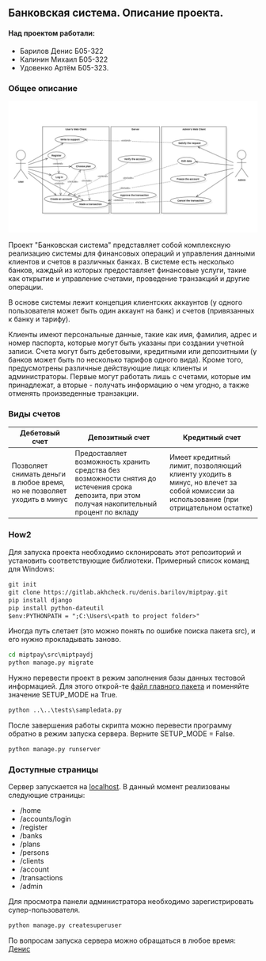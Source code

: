 ## Банковская система. Описание проекта.

#### Над проектом работали:

- Барилов Денис Б05-322
- Калинин Михаил Б05-322
- Удовенко Артём Б05-323.

### Общее описание

![.](docs/UML-diagram_Use_cases.jpeg)

Проект "Банковская система" представляет собой комплексную реализацию системы для финансовых операций и управления данными клиентов и счетов в различных банках. В системе есть несколько банков, каждый из которых предоставляет финансовые услуги, такие как открытие и управление счетами, проведение транзакций и другие операции.

В основе системы лежит концепция клиентских аккаунтов (у одного пользователя может быть один аккаунт на банк) и счетов (привязанных к банку и тарифу).

Клиенты имеют персональные данные, такие как имя, фамилия, адрес и номер паспорта, которые могут быть указаны при создании учетной записи. Счета могут быть дебетовыми, кредитными или депозитными (у банков может быть по несколько тарифов одного вида).
Кроме того, предусмотрены различные действующие лица: клиенты и администраторы. Первые могут работать лишь с счетами, которые им принадлежат, а вторые - получать информацию о чем угодно, а также отменять произведенные транзакции.

### Виды счетов

| __Дебетовый счет__          | __Депозитный счет__                                                                                                                             | __Кредитный счет__                                                                                                                   |
|-----------------------------|-------------------------------------------------------------------------------------------------------------------------------------------------|--------------------------------------------------------------------------------------------------------------------------------------|
| Позволяет снимать деньги в любое время, но не позволяет уходить в минус | Предоставляет возможность хранить средства без возможности снятия до истечения срока депозита, при этом получая накопительный процент по вкладу | Имеет кредитный лимит, позволяющий клиенту уходить в минус, но влечет за собой комиссии за использование (при отрицательном остатке) |

### How2

Для запуска проекта необходимо склонировать этот репозиторий и установить соответствующие библиотеки.
Примерный список команд для Windows:

```commandline
git init
git clone https://gitlab.akhcheck.ru/denis.barilov/miptpay.git
pip install django
pip install python-dateutil
$env:PYTHONPATH = ";C:\Users\<path to project folder>"
```

Иногда путь слетает (это можно понять по ошибке поиска пакета src), и его нужно прокладывать заново.

```cmd
cd miptpay\src\miptpaydj
python manage.py migrate
```

Нужно перевести проект в режим заполнения базы данных тестовой информацией.
Для этого открой-те [файл главного пакета](../miptpay/src/__init__.py) и поменяйте значение SETUP_MODE на True.

```cmd
python ..\..\tests\sampledata.py
```

После завершения работы скрипта можно перевести программу обратно в режим запуска сервера. Верните SETUP_MODE = False.

```cmd
python manage.py runserver    
```

### Доступные страницы

Сервер запускается на [localhost](http://127.0.0.1:8000/). В данный момент реализованы следующие страницы:

- /home
- /accounts/login
- /register
- /banks
- /plans
- /persons
- /clients
- /account
- /transactions
- /admin

Для просмотра панели администратора необходимо зарегистрировать супер-пользователя.

```cmd
python manage.py createsuperuser 
```

По вопросам запуска сервера можно обращаться в любое время: [Денис](https://t.me/TWNTxygen)